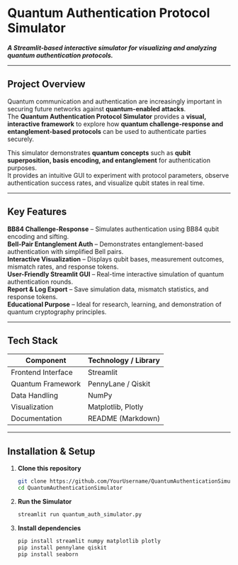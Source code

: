 # Quantum Authentication Protocol Simulator

***A Streamlit-based interactive simulator for visualizing and analyzing quantum authentication protocols.***

---

## Project Overview

Quantum communication and authentication are increasingly important in securing future networks against **quantum-enabled attacks**.  
The **Quantum Authentication Protocol Simulator** provides a **visual, interactive framework** to explore how **quantum challenge-response and entanglement-based protocols** can be used to authenticate parties securely.

This simulator demonstrates **quantum concepts** such as **qubit superposition, basis encoding, and entanglement** for authentication purposes.  
It provides an intuitive GUI to experiment with protocol parameters, observe authentication success rates, and visualize qubit states in real time.

---

## Key Features

 **BB84 Challenge-Response** – Simulates authentication using BB84 qubit encoding and sifting.  
 **Bell-Pair Entanglement Auth** – Demonstrates entanglement-based authentication with simplified Bell pairs.  
 **Interactive Visualization** – Displays qubit bases, measurement outcomes, mismatch rates, and response tokens.  
 **User-Friendly Streamlit GUI** – Real-time interactive simulation of quantum authentication rounds.  
 **Report & Log Export** – Save simulation data, mismatch statistics, and response tokens.  
 **Educational Purpose** – Ideal for research, learning, and demonstration of quantum cryptography principles.  

---

## Tech Stack

| Component           | Technology / Library              |
| ------------------- | -------------------------------- |
| Frontend Interface  | Streamlit                        |
| Quantum Framework   | PennyLane / Qiskit                |
| Data Handling       | NumPy                             |
| Visualization       | Matplotlib, Plotly                |
| Documentation       | README (Markdown)                 |

---

## Installation & Setup

1. **Clone this repository**

   ```bash
   git clone https://github.com/YourUsername/QuantumAuthenticationSimulator.git
   cd QuantumAuthenticationSimulator
2. **Run the Simulator**

   ```bash
   streamlit run quantum_auth_simulator.py

3. **Install dependencies**

   ```bash
   pip install streamlit numpy matplotlib plotly
   pip install pennylane qiskit
   pip install seaborn
